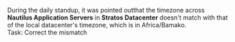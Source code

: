 During the daily standup, it was pointed outthat the timezone across **Nautilus Application Servers** in **Stratos Datacenter** doesn't match with that of the local datacenter's timezone, which is in Africa/Bamako.  
Task: Correct the mismatch